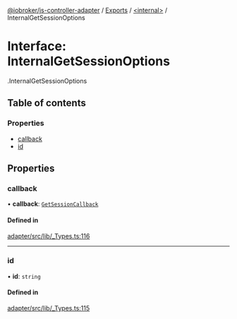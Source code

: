 [@iobroker/js-controller-adapter](../README.md) / [Exports](../modules.md) / [<internal\>](../modules/internal_.md) / InternalGetSessionOptions

# Interface: InternalGetSessionOptions

[<internal>](../modules/internal_.md).InternalGetSessionOptions

## Table of contents

### Properties

- [callback](internal_.InternalGetSessionOptions.md#callback)
- [id](internal_.InternalGetSessionOptions.md#id)

## Properties

### callback

• **callback**: [`GetSessionCallback`](../modules/internal_.md#getsessioncallback)

#### Defined in

[adapter/src/lib/_Types.ts:116](https://github.com/ioBroker/ioBroker.js-controller/blob/0a61af83/packages/adapter/src/lib/_Types.ts#L116)

___

### id

• **id**: `string`

#### Defined in

[adapter/src/lib/_Types.ts:115](https://github.com/ioBroker/ioBroker.js-controller/blob/0a61af83/packages/adapter/src/lib/_Types.ts#L115)
